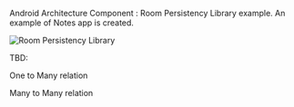 Android Architecture Component : Room Persistency Library example. An example of Notes app is created.

![Room Persistency Library](https://www.androidhive.info/wp-content/uploads/2018/06/android-architecture-components-room-database.png)

TBD:

One to Many relation

Many to Many relation

